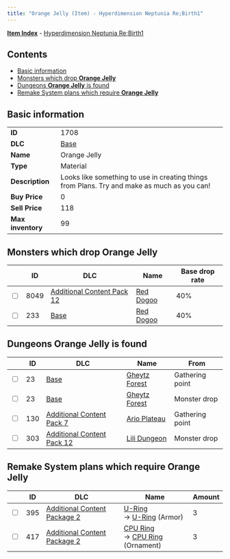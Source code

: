 ```yaml
---
title: "Orange Jelly (Item) - Hyperdimension Neptunia Re;Birth1"
---
```


[**Item Index**](/neptunia/rb1/item/index.html) - [Hyperdimension Neptunia Re;Birth1](/neptunia/rb1)

## Contents

- [Basic information](#basic-information)
- [Monsters which drop **Orange Jelly**](#monsters-which-drop-orange-jelly)
- [Dungeons **Orange Jelly** is found](#dungeons-orange-jelly-is-found)
- [Remake System plans which require **Orange Jelly**](#remake-system-plans-which-require-orange-jelly)

## Basic information

|   |   |
| -- | -- |
| **ID** | 1708 |
| **DLC** | [Base](/neptunia/rb1/dlc/1-base.html) |
| **Name** | Orange Jelly |
| **Type** | Material |
| **Description** | Looks like something to use in creating things from Plans. Try and make as much as you can! |
| **Buy Price** | 0 |
| **Sell Price** | 118 |
| **Max inventory** | 99 |

## Monsters which drop **Orange Jelly**

|    | ID | DLC | Name | Base drop rate |
| -- | -- | --- | ---- | -------------- |
| <input type="checkbox" id="rb1-monster-21-8049" class="trackbox" /> | 8049 | [Additional Content Pack 12](/neptunia/rb1/dlc/21-pack12.html) | [Red Dogoo](/neptunia/rb1/monster/21-8049-red-dogoo.html) | 40% |
| <input type="checkbox" id="rb1-monster-1-233" class="trackbox" /> | 233 | [Base](/neptunia/rb1/dlc/1-base.html) | [Red Dogoo](/neptunia/rb1/monster/1-233-red-dogoo.html) | 40% |

## Dungeons **Orange Jelly** is found

|    | ID | DLC | Name | From |
| -- | -- | --- | ---- | ---- |
| <input type="checkbox" id="rb1-dungeon-1-23" class="trackbox" /> | 23 | [Base](/neptunia/rb1/dlc/1-base.html) | [Gheytz Forest](/neptunia/rb1/dungeon/1-23-gheytz-forest.html) | Gathering point |
| <input type="checkbox" id="rb1-dungeon-1-23" class="trackbox" /> | 23 | [Base](/neptunia/rb1/dlc/1-base.html) | [Gheytz Forest](/neptunia/rb1/dungeon/1-23-gheytz-forest.html) | Monster drop |
| <input type="checkbox" id="rb1-dungeon-16-130" class="trackbox" /> | 130 | [Additional Content Pack 7](/neptunia/rb1/dlc/16-pack7.html) | [Ario Plateau](/neptunia/rb1/dungeon/16-130-ario-plateau.html) | Gathering point |
| <input type="checkbox" id="rb1-dungeon-21-303" class="trackbox" /> | 303 | [Additional Content Pack 12](/neptunia/rb1/dlc/21-pack12.html) | [Lili Dungeon](/neptunia/rb1/dungeon/21-303-lili-dungeon.html) | Monster drop |

## Remake System plans which require **Orange Jelly**

|    | ID | DLC | Name | Amount |
| -- | -- | --- | ---- | ------ |
| <input type="checkbox" id="rb1-remake-11-395" class="trackbox" /> | 395 | [Additional Content Package 2](/neptunia/rb1/dlc/11-pack2.html) | [U-Ring](/neptunia/rb1/remake/11-395-u-ring.html)<br />→ [U-Ring](/neptunia/rb1/item/11-2565-u-ring.html) (Armor) | 3 |
| <input type="checkbox" id="rb1-remake-11-417" class="trackbox" /> | 417 | [Additional Content Package 2](/neptunia/rb1/dlc/11-pack2.html) | [CPU Ring](/neptunia/rb1/remake/11-417-cpu-ring.html)<br />→ [CPU Ring](/neptunia/rb1/item/11-2745-cpu-ring.html) (Ornament) | 3 |